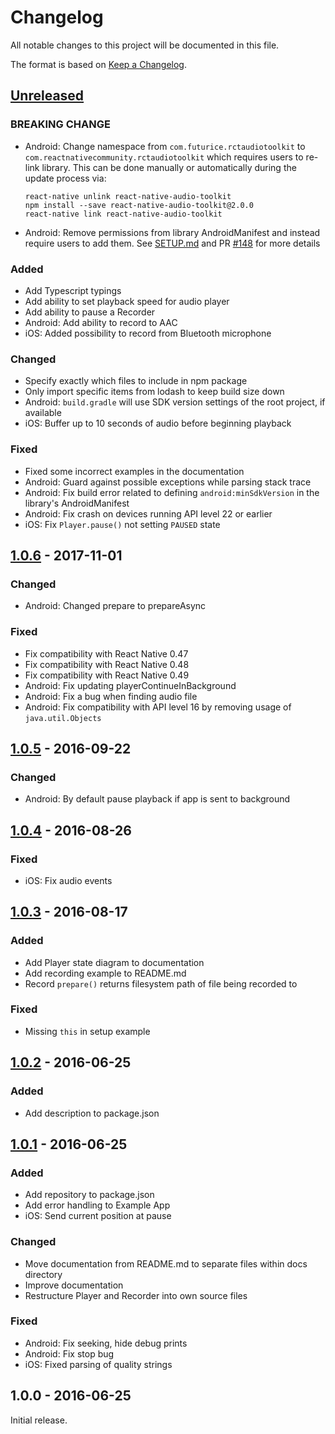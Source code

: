 # Changelog
All notable changes to this project will be documented in this file.

The format is based on [Keep a Changelog](https://keepachangelog.com/en/1.0.0/).

## [Unreleased]
### BREAKING CHANGE
- Android: Change namespace from `com.futurice.rctaudiotoolkit` to `com.reactnativecommunity.rctaudiotoolkit` which requires users to re-link library. This can be done manually or automatically during the update process via:
    ```
    react-native unlink react-native-audio-toolkit
    npm install --save react-native-audio-toolkit@2.0.0
    react-native link react-native-audio-toolkit
    ```
- Android: Remove permissions from library AndroidManifest and instead require users to add them. See [SETUP.md](https://github.com/react-native-community/react-native-audio-toolkit/blob/master/docs/SETUP.md) and PR [#148](https://github.com/react-native-community/react-native-audio-toolkit/pull/148) for more details

### Added
- Add Typescript typings
- Add ability to set playback speed for audio player
- Add ability to pause a Recorder
- Android: Add ability to record to AAC
- iOS: Added possibility to record from Bluetooth microphone

### Changed
- Specify exactly which files to include in npm package
- Only import specific items from lodash to keep build size down
- Android: `build.gradle` will use SDK version settings of the root project, if available
- iOS: Buffer up to 10 seconds of audio before beginning playback

### Fixed
- Fixed some incorrect examples in the documentation
- Android: Guard against possible exceptions while parsing stack trace
- Android: Fix build error related to defining `android:minSdkVersion` in the library's AndroidManifest
- Android: Fix crash on devices running API level 22 or earlier
- iOS: Fix `Player.pause()` not setting `PAUSED` state

## [1.0.6] - 2017-11-01
### Changed
- Android: Changed prepare to prepareAsync

### Fixed
- Fix compatibility with React Native 0.47
- Fix compatibility with React Native 0.48
- Fix compatibility with React Native 0.49
- Android: Fix updating playerContinueInBackground
- Android: Fix a bug when finding audio file
- Android: Fix compatibility with API level 16 by removing usage of `java.util.Objects`

## [1.0.5] - 2016-09-22
### Changed
- Android: By default pause playback if app is sent to background

## [1.0.4] - 2016-08-26
### Fixed
- iOS: Fix audio events

## [1.0.3] - 2016-08-17
### Added
- Add Player state diagram to documentation
- Add recording example to README.md
- Record `prepare()` returns filesystem path of file being recorded to

### Fixed
- Missing `this` in setup example

## [1.0.2] - 2016-06-25
### Added
- Add description to package.json

## [1.0.1] - 2016-06-25
### Added
- Add repository to package.json
- Add error handling to Example App
- iOS: Send current position at pause

### Changed
- Move documentation from README.md to separate files within docs directory
- Improve documentation
- Restructure Player and Recorder into own source files

### Fixed
- Android: Fix seeking, hide debug prints
- Android: Fix stop bug
- iOS: Fixed parsing of quality strings

## 1.0.0 - 2016-06-25

Initial release.


[Unreleased]: https://github.com/react-native-community/react-native-audio-toolkit/compare/dc2f04a35f388016aa294bcc80e7f553d1988037...HEAD
[1.0.6]: https://github.com/react-native-community/react-native-audio-toolkit/compare/4746870166fe4beb9fbf075d45fab952de4558d6...dc2f04a35f388016aa294bcc80e7f553d1988037
[1.0.5]: https://github.com/react-native-community/react-native-audio-toolkit/compare/6a2641ebc6b6177fa29ac81b694ea2dd64d5a2cd...4746870166fe4beb9fbf075d45fab952de4558d6
[1.0.4]: https://github.com/react-native-community/react-native-audio-toolkit/compare/eba2326941e9b2f4405e832ce5af0a85bf6817ef...6a2641ebc6b6177fa29ac81b694ea2dd64d5a2cd
[1.0.3]: https://github.com/react-native-community/react-native-audio-toolkit/compare/24dc361c950c2f4a919d557c4b2c7abecb28c6e8...eba2326941e9b2f4405e832ce5af0a85bf6817ef
[1.0.2]: https://github.com/react-native-community/react-native-audio-toolkit/compare/3384ceff8bdf34904b09abb34602f8f4120bcb9e...24dc361c950c2f4a919d557c4b2c7abecb28c6e8
[1.0.1]: https://github.com/react-native-community/react-native-audio-toolkit/compare/05523e1181ee0a8d41d0e4db9f192d2d48be2bb4...3384ceff8bdf34904b09abb34602f8f4120bcb9e
